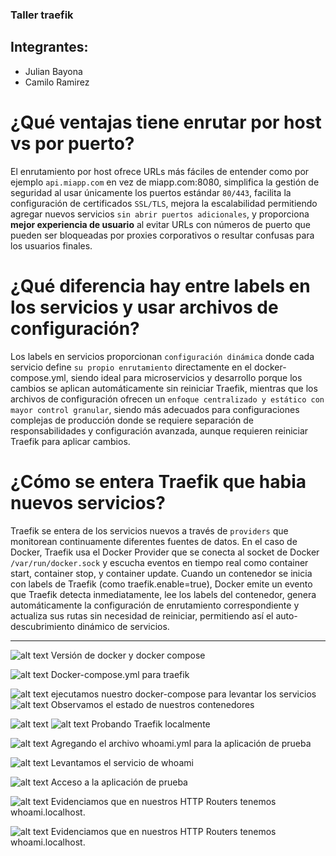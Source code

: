 ### Taller traefik

## Integrantes:
  - Julian Bayona
  - Camilo Ramirez

# ¿Qué ventajas tiene enrutar por host vs por puerto? 
El enrutamiento por host ofrece URLs más fáciles de entender como por ejemplo `api.miapp.com` en vez de miapp.com:8080, simplifica la gestión de seguridad al usar únicamente los puertos estándar `80/443`, facilita la configuración de certificados `SSL/TLS`, mejora la escalabilidad permitiendo agregar nuevos servicios `sin abrir puertos adicionales`, y proporciona **mejor experiencia de usuario** al evitar URLs con números de puerto que pueden ser bloqueadas por proxies corporativos o resultar confusas para los usuarios finales.

# ¿Qué diferencia hay entre labels en los servicios y usar archivos de configuración?
Los labels en servicios proporcionan `configuración dinámica` donde cada servicio define `su propio enrutamiento` directamente en el docker-compose.yml, siendo ideal para microservicios y desarrollo porque los cambios se aplican automáticamente sin reiniciar Traefik, mientras que los archivos de configuración ofrecen un `enfoque centralizado y estático con mayor control granular`, siendo más adecuados para configuraciones complejas de producción donde se requiere separación de responsabilidades y configuración avanzada, aunque requieren reiniciar Traefik para aplicar cambios.

# ¿Cómo se entera Traefik que habia nuevos servicios?
Traefik se entera de los servicios nuevos a través de `providers` que monitorean continuamente diferentes fuentes de datos. En el caso de Docker, Traefik usa el Docker Provider que se conecta al socket de Docker `/var/run/docker.sock` y escucha eventos en tiempo real como container start, container stop, y container update. Cuando un contenedor se inicia con labels de Traefik (como traefik.enable=true), Docker emite un evento que Traefik detecta inmediatamente, lee los labels del contenedor, genera automáticamente la configuración de enrutamiento correspondiente y actualiza sus rutas sin necesidad de reiniciar, permitiendo así el auto-descubrimiento dinámico de servicios.

---
![alt text](image-1.png) Versión de docker y docker compose

![alt text](image-2.png) Docker-compose.yml para traefik

![alt text](punto2.png) ejecutamos nuestro docker-compose para levantar los servicios
![alt text](composeps.png) Observamos el estado de nuestros contenedores

![alt text](image-3.png) 
![alt text](image-4.png) Probando Traefik localmente

![alt text](image-5.png) Agregando el archivo whoami.yml para la aplicación de prueba

![alt text](whoami.png) Levantamos el servicio de whoami

![alt text](image-6.png) Acceso a la aplicación de prueba

![alt text](routers.png) Evidenciamos que en nuestros HTTP Routers tenemos whoami.localhost.

![alt text](router.png) Evidenciamos que en nuestros HTTP Routers tenemos whoami.localhost.
